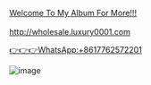<a href="http://una.luxury0001.com">Welcome To My Album For More!!!</a><br><br>
<a href="http://wholesale.luxury0001.com">http://wholesale.luxury0001.com</a><br>

<a href="https://api.whatsapp.com/send?phone=+8617762572201&text=Hi I Am from Facebook">👉👉👉WhatsApp:+8617762572201</a><br>

![image](https://user-images.githubusercontent.com/102607806/160644258-55e4e392-3133-4bfa-9881-f53492c736ca.png)

